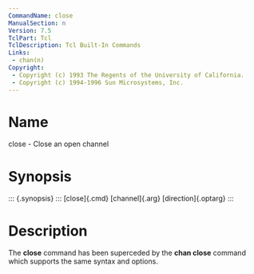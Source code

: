 ```yaml
---
CommandName: close
ManualSection: n
Version: 7.5
TclPart: Tcl
TclDescription: Tcl Built-In Commands
Links:
 - chan(n)
Copyright:
 - Copyright (c) 1993 The Regents of the University of California.
 - Copyright (c) 1994-1996 Sun Microsystems, Inc.
---
```


# Name

close - Close an open channel

# Synopsis

::: {.synopsis} :::
[close]{.cmd} [channel]{.arg} [direction]{.optarg}
:::

# Description

The **close** command has been superceded by the **chan close** command which supports the same syntax and options.

